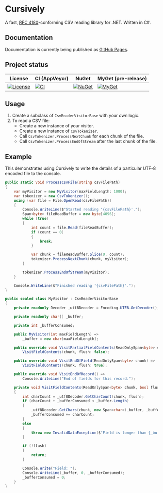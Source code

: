 # Cursively
A fast, [RFC 4180](https://tools.ietf.org/html/rfc4180)-conforming CSV reading library for .NET.  Written in C#.

## Documentation
Documentation is currently being published as [GitHub Pages](https://airbreather.github.io/Cursively/index.html).

## Project status
| License | CI (AppVeyor) | NuGet | MyGet (pre-release) |
| ------- | ------------- | ----- | ------------------- |
| [![License](https://img.shields.io/github/license/airbreather/Cursively.svg)](https://github.com/airbreather/Cursively/blob/develop/LICENSE.md) | [![CI](https://ci.appveyor.com/api/projects/status/aqr1kmj9qqfx6ple?svg=true)](https://ci.appveyor.com/project/airbreather/Cursively) | [![NuGet](https://img.shields.io/nuget/v/Cursively.svg)](https://www.nuget.org/packages/Cursively/) | [![MyGet](https://img.shields.io/myget/airbreather/vpre/Cursively.svg?style=flat)](https://myget.org/feed/airbreather/package/nuget/Cursively) |

## Usage
1. Create a subclass of `CsvReaderVisitorBase` with your own logic.
1. To read a CSV file:
    - Create a new instance of your visitor.
    - Create a new instance of `CsvTokenizer`.
    - Call `CsvTokenizer.ProcessNextChunk` for each chunk of the file.
    - Call `CsvTokenizer.ProcessEndOfStream` after the last chunk of the file.

## Example
This demonstrates using Cursively to write the details of a particular UTF-8 encoded file to the console.

```csharp
public static void ProcessCsvFile(string csvFilePath)
{
    var myVisitor = new MyVisitor(maxFieldLength: 1000);
    var tokenizer = new CsvTokenizer();
    using (var file = File.OpenRead(csvFilePath))
    {
        Console.WriteLine($"Started reading '{csvFilePath}'.");
        Span<byte> fileReadBuffer = new byte[4096];
        while (true)
        {
            int count = file.Read(fileReadBuffer);
            if (count == 0)
            {
                break;
            }

            var chunk = fileReadBuffer.Slice(0, count);
            tokenizer.ProcessNextChunk(chunk, myVisitor);
        }

        tokenizer.ProcessEndOfStream(myVisitor);
    }

    Console.WriteLine($"Finished reading '{csvFilePath}'.");
}

public sealed class MyVisitor : CsvReaderVisitorBase
{
    private readonly Decoder _utf8Decoder = Encoding.UTF8.GetDecoder();

    private readonly char[] _buffer;

    private int _bufferConsumed;

    public MyVisitor(int maxFieldLength) =>
        _buffer = new char[maxFieldLength];

    public override void VisitPartialFieldContents(ReadOnlySpan<byte> chunk) =>
        VisitFieldContents(chunk, flush: false);

    public override void VisitEndOfField(ReadOnlySpan<byte> chunk) =>
        VisitFieldContents(chunk, flush: true);

    public override void VisitEndOfRecord() =>
        Console.WriteLine("End of fields for this record.");

    private void VisitFieldContents(ReadOnlySpan<byte> chunk, bool flush)
    {
        int charCount = _utf8Decoder.GetCharCount(chunk, flush);
        if (charCount + _bufferConsumed < _buffer.Length)
        {
            _utf8Decoder.GetChars(chunk, new Span<char>(_buffer, _bufferConsumed, charCount), flush);
            _bufferConsumed += charCount;
        }
        else
        {
            throw new InvalidDataException($"Field is longer than {_buffer.Length} characters.");
        }

        if (!flush)
        {
            return;
        }

        Console.Write("Field: ");
        Console.WriteLine(_buffer, 0, _bufferConsumed);
        _bufferConsumed = 0;
    }
}
```
